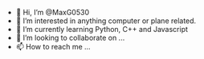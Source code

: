 - 👋 Hi, I’m @MaxG0530
- 👀 I’m interested in anything computer or plane related.
- 🌱 I’m currently learning Python, C++ and Javascript
- 💞️ I’m looking to collaborate on ...
- 📫 How to reach me ...

<!---
MaxG0530/MaxG0530 is a ✨ special ✨ repository because its `README.md` (this file) appears on your GitHub profile.
You can click the Preview link to take a look at your changes.
--->
